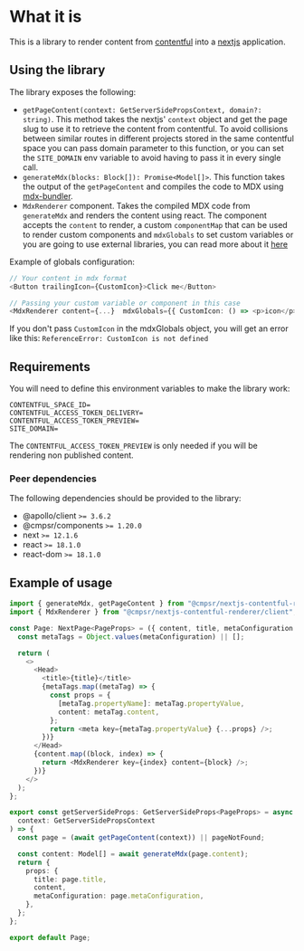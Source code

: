 # What it is

This is a library to render content from [contentful](https://www.contentful.com) into a [nextjs](https://nextjs.org/) application.

## Using the library

The library exposes the following:

- `getPageContent(context: GetServerSidePropsContext, domain?: string)`. This method takes the nextjs' `context` object and get the page slug to use it to retrieve the content from contentful. To avoid collisions between similar routes in different projects stored in the same contentful space you can pass domain parameter to this function, or you can set the `SITE_DOMAIN` env variable to avoid having to pass it in every single call.
- `generateMdx(blocks: Block[]): Promise<Model[]>`. This function takes the output of the `getPageContent` and compiles the code to MDX using [mdx-bundler](https://github.com/kentcdodds/mdx-bundler).
- `MdxRenderer` component. Takes the compiled MDX code from `generateMdx` and renders the content using react. The component accepts the `content` to render, a custom `componentMap` that can be used to render custom components and `mdxGlobals` to set custom variables or you are going to use external libraries, you can read more about it [here](https://github.com/kentcdodds/mdx-bundler#globals)

Example of globals configuration:
```typescript
// Your content in mdx format
<Button trailingIcon={CustomIcon}>Click me</Button>

// Passing your custom variable or component in this case
<MdxRenderer content={...}  mdxGlobals={{ CustomIcon: () => <p>icon</p> }} />;

```
If you don't pass `CustomIcon` in the mdxGlobals object, you will get an error like this: `ReferenceError: CustomIcon is not defined`

## Requirements

You will need to define this environment variables to make the library work:

```
CONTENTFUL_SPACE_ID=
CONTENTFUL_ACCESS_TOKEN_DELIVERY=
CONTENTFUL_ACCESS_TOKEN_PREVIEW=
SITE_DOMAIN=
```

The `CONTENTFUL_ACCESS_TOKEN_PREVIEW` is only needed if you will be rendering non published content.

### Peer dependencies

The following dependencies should be provided to the library:

- @apollo/client `>= 3.6.2`
- @cmpsr/components `>= 1.20.0`
- next `>= 12.1.6`
- react `>= 18.1.0`
- react-dom `>= 18.1.0`

## Example of usage

```typescript
import { generateMdx, getPageContent } from "@cmpsr/nextjs-contentful-renderer";
import { MdxRenderer } from "@cmpsr/nextjs-contentful-renderer/client";

const Page: NextPage<PageProps> = ({ content, title, metaConfiguration }) => {
  const metaTags = Object.values(metaConfiguration) || [];

  return (
    <>
      <Head>
        <title>{title}</title>
        {metaTags.map((metaTag) => {
          const props = {
            [metaTag.propertyName]: metaTag.propertyValue,
            content: metaTag.content,
          };
          return <meta key={metaTag.propertyValue} {...props} />;
        })}
      </Head>
      {content.map((block, index) => {
        return <MdxRenderer key={index} content={block} />;
      })}
    </>
  );
};

export const getServerSideProps: GetServerSideProps<PageProps> = async (
  context: GetServerSidePropsContext
) => {
  const page = (await getPageContent(context)) || pageNotFound;

  const content: Model[] = await generateMdx(page.content);
  return {
    props: {
      title: page.title,
      content,
      metaConfiguration: page.metaConfiguration,
    },
  };
};

export default Page;
```
